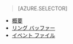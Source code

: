 > [AZURE.SELECTOR]
- [概要](sql-database-xevent-db-diff-from-svr.md)
- [リング バッファー](sql-database-xevent-code-ring-buffer.md)
- [イベント ファイル](sql-database-xevent-code-event-file.md)

<!---HONumber=AcomDC_0608_2016-->